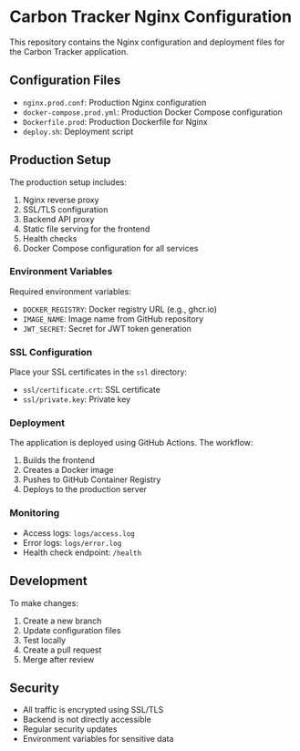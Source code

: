 # Carbon Tracker Nginx Configuration

This repository contains the Nginx configuration and deployment files for the Carbon Tracker application.

## Configuration Files

- `nginx.prod.conf`: Production Nginx configuration
- `docker-compose.prod.yml`: Production Docker Compose configuration
- `Dockerfile.prod`: Production Dockerfile for Nginx
- `deploy.sh`: Deployment script

## Production Setup

The production setup includes:

1. Nginx reverse proxy
2. SSL/TLS configuration
3. Backend API proxy
4. Static file serving for the frontend
5. Health checks
6. Docker Compose configuration for all services

### Environment Variables

Required environment variables:

- `DOCKER_REGISTRY`: Docker registry URL (e.g., ghcr.io)
- `IMAGE_NAME`: Image name from GitHub repository
- `JWT_SECRET`: Secret for JWT token generation

### SSL Configuration

Place your SSL certificates in the `ssl` directory:
- `ssl/certificate.crt`: SSL certificate
- `ssl/private.key`: Private key

### Deployment

The application is deployed using GitHub Actions. The workflow:

1. Builds the frontend
2. Creates a Docker image
3. Pushes to GitHub Container Registry
4. Deploys to the production server

### Monitoring

- Access logs: `logs/access.log`
- Error logs: `logs/error.log`
- Health check endpoint: `/health`

## Development

To make changes:

1. Create a new branch
2. Update configuration files
3. Test locally
4. Create a pull request
5. Merge after review

## Security

- All traffic is encrypted using SSL/TLS
- Backend is not directly accessible
- Regular security updates
- Environment variables for sensitive data